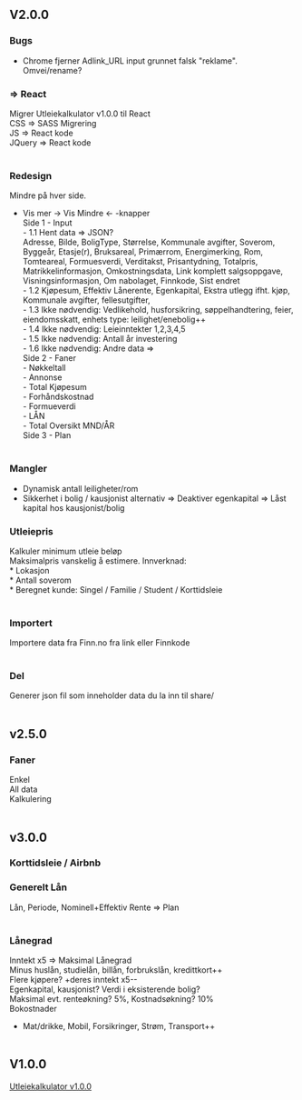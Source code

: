 ## V2.0.0
### Bugs
- Chrome fjerner Adlink_URL input grunnet falsk "reklame". Omvei/rename?

### => React
Migrer Utleiekalkulator v1.0.0 til React<br>
    CSS => SASS Migrering<br>
     JS => React kode<br>
 JQuery => React kode<br><br>

 ### Redesign
 Mindre på hver side.<br>
 - Vis mer -> Vis Mindre <- -knapper<br>
 Side 1 - Input<br>
        - 1.1 Hent data => JSON?<br>
                Adresse, Bilde, BoligType, Størrelse, Kommunale avgifter, Soverom, Byggeår, Etasje(r), Bruksareal, Primærrom, Energimerking, Rom, Tomteareal, Formuesverdi, Verditakst, Prisantydning, Totalpris, Matrikkelinformasjon, Omkostningsdata, Link komplett salgsoppgave, Visningsinformasjon, Om nabolaget, Finnkode, Sist endret<br>
        - 1.2 Kjøpesum, Effektiv Lånerente, Egenkapital, Ekstra utlegg ifht. kjøp, Kommunale avgifter, fellesutgifter, <br>
        - 1.3 Ikke nødvendig: Vedlikehold, husforsikring, søppelhandtering, feier, eiendomsskatt, enhets type: leilighet/enebolig++<br>
        - 1.4 Ikke nødvendig: Leieinntekter 1,2,3,4,5<br>
        - 1.5 Ikke nødvendig: Antall år investering<br>
        - 1.6 Ikke nødvendig: Andre data => <br>
 Side 2 - Faner<br>
        - Nøkkeltall<br>
            - Annonse<br>
            - Total Kjøpesum<br>
            - Forhåndskostnad<br>
            - Formueverdi<br>
            - LÅN<br>
        - Total Oversikt MND/ÅR<br>
 Side 3 - Plan<br><br>

### Mangler
- Dynamisk antall leiligheter/rom
- Sikkerhet i bolig / kausjonist alternativ => Deaktiver egenkapital => Låst kapital hos kausjonist/bolig

### Utleiepris
Kalkuler minimum utleie beløp<br>
Maksimalpris vanskelig å estimere. Innverknad:<br>
    * Lokasjon<br>
    * Antall soverom<br>
    * Beregnet kunde: Singel / Familie / Student / Korttidsleie<br><br>


### Importert
Importere data fra Finn.no fra link eller Finnkode<br><br>

### Del
Generer json fil som inneholder data du la inn til share/<br><br>



## v2.5.0
### Faner
Enkel<br>
All data<br>
Kalkulering<br><br>


## v3.0.0
### Korttidsleie / Airbnb

### Generelt Lån
Lån, Periode, Nominell+Effektiv Rente => Plan<br><br>

### Lånegrad
Inntekt x5 => Maksimal Lånegrad<br>
Minus huslån, studielån, billån, forbrukslån, kredittkort++<br>
Flere kjøpere? +deres inntekt x5--<br>
Egenkapital, kausjonist? Verdi i eksisterende bolig?<br>
Maksimal evt. renteøkning? 5%, Kostnadsøkning? 10%<br>
Bokostnader<br>
- Mat/drikke, Mobil, Forsikringer, Strøm, Transport++<br><br>




## V1.0.0

[Utleiekalkulator v1.0.0](https://utleie.tloberg.net/)